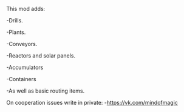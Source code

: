 This mod adds:

-Drills.

-Plants.

-Conveyors.

-Reactors and solar panels.

-Accumulators

-Containers

-As well as basic routing items.

On cooperation issues write in private:
-https://vk.com/mindofmagic
